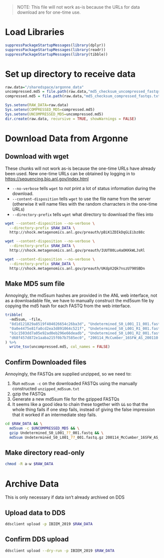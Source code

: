 <!-- 
R -e "rmarkdown::render('misc/argonne_download.Rmd', output_format=c('html_document', 'md_document'))" 
R -e "rmarkdown::render('misc/argonne_download.Rmd')" 
-->
> NOTE: This file will not work as-is because the URLs for data download
> are for one-time use.

Load Libraries
==============

``` r
suppressPackageStartupMessages(library(dplyr))
suppressPackageStartupMessages(library(readr))
suppressPackageStartupMessages(library(tibble))
```

Set up directory to receive data
================================

``` r
raw.data="/sharedspace/argonne_data"
uncompressed.md5 = file.path(raw.data,"md5_checksum_uncompressed_fastqs.txt")
compressed.md5 = file.path(raw.data,"md5_checksum_compressed_fastqs.txt")

Sys.setenv(RAW_DATA=raw.data)
Sys.setenv(COMPRESSED_MD5=compressed.md5)
Sys.setenv(UNCOMPRESSED_MD5=uncompressed.md5)
dir.create(raw.data, recursive = TRUE, showWarnings = FALSE)
```

Download Data from Argonne
==========================

Download with wget
------------------

These chunks will not work as-is because the one-time URLs have already
been used. New one-time URLs can be obtained by logging in to
<a href="https://sequencing.bio.anl.gov/index.html" class="uri">https://sequencing.bio.anl.gov/index.html</a>

-   `--no-verbose` tells `wget` to *not* print a lot of status
    information during the download.
-   `--content-disposition` tells `wget` to use the file name from the
    server (otherwise it will name files with the random charracters in
    the one-time URLs)
-   `--directory-prefix` tells `wget` what directory to download the
    files into

``` bash
wget --content-disposition --no-verbose \
  --directory-prefix $RAW_DATA \
  http://shock.metagenomics.anl.gov/preauth/pBiK1ZDIkDqGLEibz88c
```

``` bash
wget --content-disposition --no-verbose \
  --directory-prefix $RAW_DATA \
  http://shock.metagenomics.anl.gov/preauth/IUUT80Lu4aOKKkWLJsRl
```

``` bash
wget --content-disposition --no-verbose \
  --directory-prefix $RAW_DATA \
  http://shock.metagenomics.anl.gov/preauth/UKdpX2Qk7nszU790SBDn
```

Make MD5 sum file
-----------------

Annoyingly, the md5sum hashes are provided in the ANL web interface, not
as a downloadable file, we have to manually construct the md5sum file by
copying the md5 hash for each FASTQ from the web interface.

``` r
tribble(
  ~md5sum, ~file,
  "8d1d121829a8519f404026654c26ba3d", "Undetermined_S0_L001_I1_001.fastq",
  "0a0e4475e81fa0cd2ea3d891064c521f", "Undetermined_S0_L001_R1_001.fastq",
  "b1c1503dd7a05e92ad0eb296e66deadb", "Undetermined_S0_L001_R2_001.fastq",
  "d68f457d872e1aaba215f0b7b7585ec0", "200114_McCumber_16SFW_AS_200110.txt"
) %>%
  write_tsv(uncompressed.md5, col_names = FALSE)
```

Confirm Downloaded files
------------------------

Annoyingly, the FASTQs are supplied unzipped, so we need to:

1.  Run `md5sum -c` on the downloaded FASTQs using the manually
    constructed `unzipped_md5sum.txt`
2.  gzip the FASTQs
3.  Generate a new md5sum file for the gzipped FASTQs
4.  It seems like a good idea to chain these together with `&&` so that
    the whole thing fails if one step fails, instead of giving the false
    impression that it worked if an intermediate step fails.

``` bash
cd $RAW_DATA && \
  md5sum -c $UNCOMPRESSED_MD5 && \
  gzip Undetermined_S0_L001_??_001.fastq && \
  md5sum Undetermined_S0_L001_??_001.fastq.gz 200114_McCumber_16SFW_AS_200110.txt > $COMPRESSED_MD5
```

Make directory read-only
------------------------

``` bash
chmod -R a-w $RAW_DATA
```

Archive Data
============

This is only necessary if data isn’t already archived on DDS

Upload data to DDS
------------------

``` bash
ddsclient upload -p IBIEM_2019 $RAW_DATA
```

Confirm DDS upload
------------------

``` bash
ddsclient upload --dry-run -p IBIEM_2019 $RAW_DATA
```
